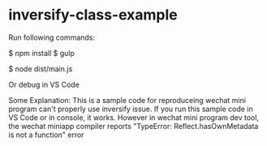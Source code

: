 # inversify-class-example
Run following commands:

$ npm install
$ gulp

$ node dist/main.js

Or debug in VS Code

Some Explanation:
This is a sample code for reproduceing wechat mini program can't properly use inversify issue. If you run this sample code in VS Code or in console, it works. However in wechat mini program dev tool, the wechat miniapp compiler reports "TypeError: Reflect.hasOwnMetadata is not a function" error 



